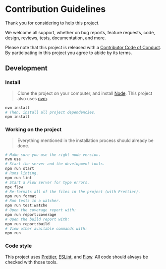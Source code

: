 # Contribution Guidelines

Thank you for considering to help this project.

We welcome all support, whether on bug reports, feature requests, code, design, reviews, tests, documentation, and more.

Please note that this project is released with a [Contributor Code of Conduct](/docs/CODE_OF_CONDUCT.md). By participating in this project you agree to abide by its terms.

## Development

### Install

> Clone the project on your computer, and install [Node](https://nodejs.org). This project also uses [nvm](https://github.com/creationix/nvm).

```sh
nvm install
# Then, install all project dependencies.
npm install
```

### Working on the project

> Everything mentioned in the installation process should already be done.

```sh
# Make sure you use the right node version.
nvm use
# Start the server and the development tools.
npm run start
# Runs linting.
npm run lint
# Start a Flow server for type errors.
npx flow
# Re-formats all of the files in the project (with Prettier).
npm run format
# Run tests in a watcher.
npm run test:watche
# Open the coverage report with:
npm run report:coverage
# Open the build report with:
npm run report:build
# View other available commands with:
npm run
```

### Code style

This project uses [Prettier](https://prettier.io/), [ESLint](https://eslint.org/), and [Flow](https://flow.org/). All code should always be checked with those tools.
